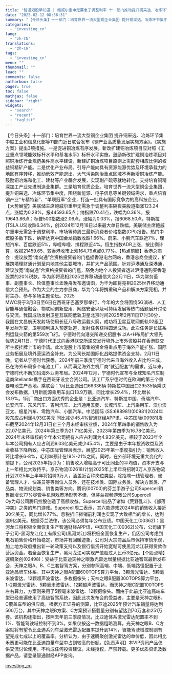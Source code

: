 ```yaml
---
title: "智通港股早知道 | 鲍威尔重申无需急于调整利率 十一部门推动提升铜采选、冶炼环节集中度"
date: "2025-02-12 08:36:31"
summary: "【今日头条】十一部门：培育世界一流大型铜企业集团 提升铜采选、冶炼环节集中度工业和信息化部等11部..."
categories:
  - "investing_cn"
lang:
  - "zh-CN"
translations:
  - "zh-CN"
tags:
  - "investing_cn"
menu: ""
thumbnail: ""
lead: ""
comments: false
authorbox: false
pager: true
toc: false
mathjax: false
sidebar: "right"
widgets:
  - "search"
  - "recent"
  - "taglist"
---
```


【今日头条】十一部门：培育世界一流大型铜企业集团 提升铜采选、冶炼环节集中度工业和信息化部等11部门近日联合发布《铜产业高质量发展实施方案》。《实施方案》提出3项措施。一是促进铜冶炼有序发展。新改扩建铜冶炼项目应对照《工业重点领域能效标杆水平和基准水平》标杆水平实施，鼓励新改扩建铜冶炼项目对照铜冶炼行业规范条件高水平建设，新建矿铜冶炼项目原则上需配套相应比例的权益铜精矿产能。二是优化产业布局。引导产能向具有资源能源优势及环境承载力的地区有序转移，推动低效产能退出，大气污染防治重点区域不再新增铜冶炼产能。鼓励铜冶炼和化工、建材等产业耦合发展，实现副产硫等就地转化。支持培育铜精深加工产业先进制造业集群。三是培育优质企业。培育世界一流大型铜企业集团，提升铜采选、冶炼环节集中度，围绕新能源、电子信息等关键领域需求，重点培育铜产业“专精特新”、“单项冠军”企业，打造一批具有国际竞争力的高科技企业。【大势展望】美联储主席鲍威尔重申无需急于调整利率隔夜美股道指涨123.24点，涨幅为0.28%，报44593.65点；纳指跌70.41点，跌幅为0.36%，报19643.86点；标普500指数涨2.06点，涨幅为0.03%，报6068.50点。特斯拉(TSLA.US)收跌6.34%，创2024年12月18日以来最大单日跌幅。美联储主席鲍威尔重申无需急于调整利率。市场等待周三最新消费者价格指数(CPI)报告。热门中概股多数下跌，纳斯达克中国金龙指数收跌1.66%。蔚来、小鹏汽车跌近7%，理想汽车、百度跌近5%，哔哩哔哩、携程跌近4%。恒生指数ADR上涨，按比例计算，收报21459.65，较香港收市上涨164.79点或0.77%。【热点前瞻】香港总商会：提议放宽“南向通”合资格投资者的门槛据香港电台网站，香港总商会提议，扩展跨境理财通计划至内地其他主要城市，并扩大产品范围。针对沪港通及深港通，建议放宽“南向通”合资格投资者的门槛，豁免内地个人投资者透过沪港通购买香港股票的20%税款。华为即将亮相2025世界移动通信大会2月11日，华为常务董事、副董事长、轮值董事长孟晚舟发布邀请函，为华为即将亮相2025世界移动通信大会预热。作为大会的主力参展商，华为今年将携重磅产品和解决方案亮相，并将主办、参与多场主题论坛。2025   
MWC将于3月3日至6日在西班牙巴塞罗那举行，今年的大会将围绕5G演进、人工智能与通信融合、物联网创新应用、网络安全以及可持续发展等热门话题展开讨论与交流。我国成功发射卫星互联网低轨卫星北京时间2025年2月11日17时30分，我国在文昌航天发射场使用长征八号改运载火箭，成功将卫星互联网低轨02组卫星发射升空，卫星顺利进入预定轨道，发射任务获得圆满成功。此次任务是长征系列运载火箭的第559次飞行。宁德时代向港交所递交招股书 以A+H布局扩大领先优势2月11日，宁德时代正式向香港联交所递交发行境外上市外资股并在香港联交所主板挂牌上市的申请。此次港股上市募集的资金将重点用于海外产能扩张、国际业务拓展及境外营运资金补充，为公司长期国际化战略提供资金支持。2月11日晚，记者从宁德时代获悉，2024年前三季度宁德时代来自海外收入占比约三成，已在海外布局多个电池工厂，从而满足海外主机厂商“就近配套”的需求。近年来，宁德时代不断加码海外业务布局。2024年12月，宁德时代宣布与全球知名汽车制造商Stellantis携手在西班牙设立合资公司。该工厂系宁德时代在欧洲的第三个重要电池生产基地。乘联会：1月比亚迪出口66336辆 特斯拉中国出口29535辆乘联会发布数据，1月新能源乘用车出口13.9万辆，同比增长29.4%，环比增长13.9%。1月厂商出口方面优秀的企业是：比亚迪汽车、特斯拉中国、奇瑞汽车、长安汽车、东风汽车、吉利汽车、上汽通用五菱、长城汽车、上汽乘用车、沃尔沃亚太、极星汽车、零跑汽车、小鹏汽车。中芯国际 (SS:688981)(00981)2024年股东应占利润4.93亿美元 同比减少45.4%智通财经APP讯，中芯国际(00981)发布截至2024年12月31日止三个月未经审核业绩，2024年第四季的销售收入为22.07亿美元，2024年第三季为21.71亿美元，2023年第四季为16.78亿美元。2024年未经审核的全年本公司拥有人应占利润为4.93亿美元，相较于2023年全年本公司拥有人应占利润9.03亿美元减少45.4%，主要是由于本年投资收益及资金收益下降所致。中芯国际管理层表示，展望2025年第一季度指引为：销售收入环比增长6-8%，毛利率预计在19%-21%之间。同时，在外部环境无重大变化的前提下，公司2025年指引为：销售收入增幅高于可比同业的平均值，资本开支与上一年相比大致持平。京东物流(02618)计划2025年上半年将招聘3万人京东物流计划2025年上半年将招聘3万人，涵盖近百种岗位类型，除招聘一线管理者、储备管理人才、快递员等等岗位人员外，还在技术类、国际业务类、解决方案类、产品类、物流规划类、销售类等方向。腾讯(00700)的芬兰手游子公司Supercell销售额增长77%尽管手机游戏市场形势不佳，但芬兰视频游戏公司Supercell   
Oy为母公司腾讯控股创造了高额收益。Supercell出品了诸如《荒野乱斗》、《部落冲突》之类的热门游戏。Supercell周二表示，其六款游戏2024年的销售收入接近30亿美元，同比增长77%。息税折旧摊销前利润也实现了大致相当的增长，达到逾9亿美元。根据芬兰法律，该公司必须每年公布业绩。中国天化工(00362)：黑河龙江将积极全面恢复生产智通财经APP讯，中国天化工(00362)公布，公司旗下子公司-黑河龙江化工有限公司(黑河龙江)将积极全面恢复生产，仍因公司考虑到电石销售价格开始稳定，市场并有回暖迹象，公司对大宗商品后市保持审慎乐观，加上地方政府推出新一轮政策支持以及银行借贷开始宽鬆可使黑河龙江获得贷款作营运资金。若全面恢复生产，黑河龙江可实现产值超过人民币3亿元。【个股点晴】速腾聚创(02498)：受益于比亚迪天神之眼激光雷达增量根据比亚迪智驾最新发布会，天神之眼A、B、C三套智驾方案，分别参照高端、中端、低端路径配置于比亚迪品牌车体系。其中天神之眼A配置600TOPS算力平台，3颗激光雷达、5颗毫米波雷达、12颗超声波雷达、多枚摄像头；天神之眼B配置300TOPS算力平台，1~2颗激光雷达、5颗毫米波雷达、12颗超声波雷达。而天神之眼C配置100TOPS左右算力，方案则采用了5颗毫米波雷达、12颗摄像头。而由于此前比亚迪高端车型已经普遍使用了高级智驾系统，因此此次发布会的受益者，主要是天神之眼B、C覆盖车型的供应商。根据方正证券的测算，比亚迪2025年预计汽车销量将达到500万台，其中天神之眼B方案、C方案预计搭载量分别有望达到70万套和251万套。该机构还指出，按照去年前三季度情况，比亚迪体系激光雷达配置率不到1%、智能驾驶域控制不到3%。如果仅按这一数据粗略测算，光天神之眼B、C方案就将有望令比亚迪系列车型激光雷达配置率提升到14%，智能驾驶域控制则有望完成七成以上的覆盖率。分析认为，由于速腾聚创激光雷达的单价低，因此相比禾赛更可能在比亚迪跑量车型中占到较高的份额。【免责声明】本VIP资讯产品仅供交流讨论使用，不构成任何投资建议。未经授权，严禁转载。更多优质资讯及数据产品，请登录智通财经APP查询。

[investing_cn](https://cn.investing.com/news/stock-market-news/article-2667078)
